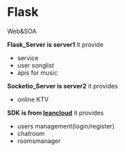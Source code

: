 # Flask
Web&amp;SOA

**Flask_Server is server1**
it provide
+ service
+ user songlist
+ apis for music

**Socketio_Server is server2**
it provides
+ online KTV

**SDK is from [leancloud](https://leancloud.cn/docs/realtime_guide-js.html)**
it provides
+ users management(login/register)
+ chatroom
+ roomsmanager
